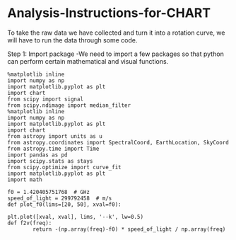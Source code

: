 # Analysis-Instructions-for-CHART
To take the raw data we have collected and turn it into a rotation curve, we will have to run the data through some code. 

Step 1: Import package -We need to import a few packages so that python can perform certain mathematical and visual functions. 



    %matplotlib inline
    import numpy as np
    import matplotlib.pyplot as plt
    import chart
    from scipy import signal
    from scipy.ndimage import median_filter
    %matplotlib inline
    import numpy as np
    import matplotlib.pyplot as plt
    import chart
    from astropy import units as u
    from astropy.coordinates import SpectralCoord, EarthLocation, SkyCoord
    from astropy.time import Time
    import pandas as pd
    import scipy.stats as stays
    from scipy.optimize import curve_fit
    import matplotlib.pyplot as plt
    import math

    f0 = 1.420405751768  # GHz
    speed_of_light = 299792458  # m/s
    def plot_f0(lims=[20, 50], xval=f0):

    plt.plot([xval, xval], lims, '--k', lw=0.5)
    def f2v(freq):
            return -(np.array(freq)-f0) * speed_of_light / np.array(freq)
            
